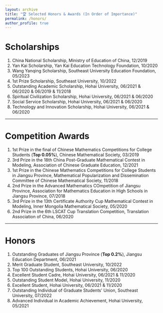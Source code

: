 ```yaml
---
layout: archive
title: "🏆 Selected Honors & Awards (In Order of Importance)"
permalink: /honors/
author_profile: true
---
```


# Scholarships
1. China National Scholarship, Ministry of Education of China, 12/2019
2. Yan Kai Scholarship, Yan Kai Education Technology Foundation, 10/2020
3. Wang Yanqing Scholarship, Southeast University Education Foundation, 05/2023
4. 1st Prize Scholarship, Southeast University, 10/2022
5. Outstanding Academic Scholarship, Hohai University, 06/2021 & 06/2020 & 06/2019 & 11/2018
6. Spiritual Civilization Scholarship, Hohai University, 06/2021 & 06/2020
7. Social Service Scholarship, Hohai University, 06/2021 & 06/2020
8. Technology and Innovation Scholarship, Hohai University, 06/2021 & 06/2020 

---

# Competition Awards 
1. 1st Prize in the final of Chinese Mathematics Competitions for College Students (**Top 0.05%**), Chinese Mathematical Society, 03/2019
2. 3rd Prize in the 18th China Post-Graduate Mathematical Contest in Modeling, Association of Chinese Graduate Education, 12/2021
3. 1st Prize in the Chinese Mathematics Competitions for College Students in Jiangsu Province, Mathematical Popularization and Dissemination Committee of Chinese Mathematical Society, 11/2018
4. 2nd Prize in the Advanced Mathematics COmpetition of Jiangsu Province, Association for Mathematics Education in High Schools in Jiangsu Province, 07/2018
5. 3rd Prize in the 13th Certificate Authority Cup Mathematical Contest in Modeling, Inner Mongolia Mathematical Society, 05/2020
6. 2nd Prize in the 6th LSCAT Cup Translation Competition, Translation Association of China, 06/2020

---

# Honors
1. Outstanding Graduates of Jiangsu Province (**Top 0.2%**), Jiangsu Education Department, 06/2021
2. Merit Graduate Student, Southeast University, 10/2022
3. Top 100 Outstanding Students, Hohai University, 06/2020
4. Excellent Student Cadre, Hohai University, 06/2021 & 11/2020
5. Outstanding Student Model, Hohai University, 11/2020
6. Excellent Student, Hohai University, 06/2021 & 11/2020
7. Outstanding Individual of Graduate Students' Union, Southeast University, 07/2022
8. Advanced Individual in Academic Achievement, Hohai University, 05/2021